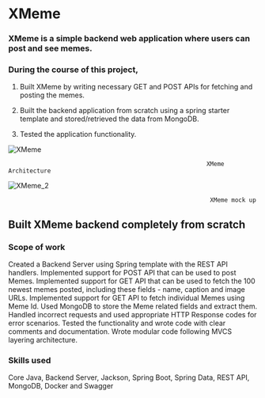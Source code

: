 
# XMeme

### XMeme is a simple backend web application where users can post and see memes.

### During the course of this project,

1. Built XMeme by writing necessary GET and POST APIs for fetching and posting the memes.

2. Built the backend application from scratch using a spring starter template and stored/retrieved the data from MongoDB.

3. Tested the application functionality.



![XMeme](https://user-images.githubusercontent.com/69622683/227966291-740933bf-db71-4177-aa6c-83be6d0b997e.png)


                                                            XMeme Architecture
                                  
                                  
                                              
![XMeme_2](https://user-images.githubusercontent.com/69622683/227966470-45e51b03-19b8-4101-957f-c03e40325015.png)


                                                             XMeme mock up



## Built XMeme backend completely from scratch

### Scope of work
Created a Backend Server using Spring template with the REST API handlers.
Implemented support for POST API that can be used to post Memes.
Implemented support for GET API that can be used to fetch the 100 newest memes posted, including these fields - name, caption and image URLs.
Implemented support for GET API to fetch individual Memes using Meme Id.
Used MongoDB to store the Meme related fields and extract them.
Handled incorrect requests and used appropriate HTTP Response codes for error scenarios.
Tested the functionality and wrote code with clear comments and documentation.
Wrote modular code following MVCS layering architecture.
### Skills used
Core Java, Backend Server, Jackson, Spring Boot, Spring Data, REST API, MongoDB, Docker and Swagger





